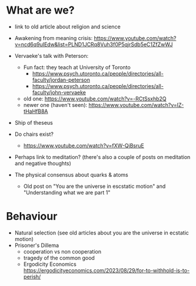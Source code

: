 # What are we?

* link to old article about religion and science
* Awakening from meaning crisis: <https://www.youtube.com/watch?v=ncd6q9uIEdw&list=PLND1JCRq8Vuh3f0P5qjrSdb5eC1ZfZwWJ>
* Vervaeke's talk with Peterson: 
  * Fun fact: they teach at University of Toronto
    * <https://www.psych.utoronto.ca/people/directories/all-faculty/jordan-peterson>
    * <https://www.psych.utoronto.ca/people/directories/all-faculty/john-vervaeke>
  * old one: <https://www.youtube.com/watch?v=-RCtSsxhb2Q>
  * newer one (haven't seen): <https://www.youtube.com/watch?v=IZ-tHaHfB8A>

* Ship of theseus
* Do chairs exist?
  * <https://www.youtube.com/watch?v=fXW-QjBsruE>

* Perhaps link to meditation? (there's also a couple of posts on meditation and negative thoughts)

* The physical consensus about quarks & atoms
  * Old post on "You are the universe in escstatic motion" and "Understanding what we are part 1"

# Behaviour

* Natural selection (see old articles about you are the universe in ecstatic motion)
* Prisoner's Dillema
  * cooperation vs non cooperation
  * tragedy of the common good
  * Ergodicity Economics https://ergodicityeconomics.com/2023/08/29/for-to-withhold-is-to-perish/



